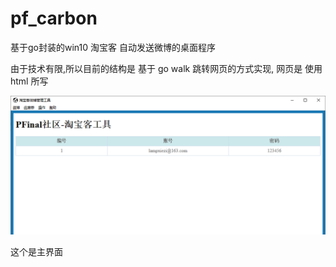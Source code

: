 # pf_carbon
基于go封装的win10 淘宝客 自动发送微博的桌面程序

由于技术有限,所以目前的结构是 基于 go walk 跳转网页的方式实现, 网页是 使用 html 所写

![](doc_img/main.png)

这个是主界面

